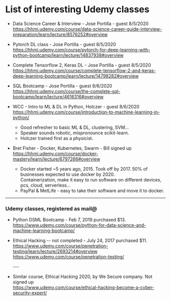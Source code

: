 # List of interesting Udemy classes   

   
  * Data Science Career & Interview - Jose Portilla - guest 8/5/2020   
    https://hhmi.udemy.com/course/data-science-career-guide-interview-preparation/learn/lecture/8576252#overview  
  
  * Pytorch DL class - Jose Portilla  - guest 8/5/2020  
    https://hhmi.udemy.com/course/pytorch-for-deep-learning-with-python-bootcamp/learn/lecture/14837938#overview    
    
  * Complete Tensorflow 2, Keras DL - Jose Portilla - guest 8/5/2020  
    https://hhmi.udemy.com/course/complete-tensorflow-2-and-keras-deep-learning-bootcamp/learn/lecture/14798282#overview    
  
  * SQL Bootcamp - Jose Portilla - guest 8/6/2020  
    https://hhmi.udemy.com/course/the-complete-sql-bootcamp/learn/lecture/4616316#overview
  
  * WCC - Intro to ML & DL in Python, Holczer - guest 8/6/2020  
    https://hhmi.udemy.com/course/introduction-to-machine-learning-in-python/  
    - Good refresher to basic ML & DL, clustering, SVM...   
    - Speaker sounds robotic, mispronounce scikit-learn.  
    - Holczer trained first as a physicist.  
  
  * Bret Fisher - Docker, Kubernetes, Swarm - Bill signed up 
    https://hhmi.udemy.com/course/docker-mastery/learn/lecture/6797266#overview  
    
     * Docker started ~5 years ago, 2015. Took off by 2017. 50% of businesses expected to use docker by 2020.  
       Containerization, make it easy to run software on different devices, pcs, cloud, serverless...  
     * PayPal & MetLife - easy to take their software and move it to docker.  
     
   --------   
   
### Udemy classes, registered as mail@  

  * Python DSML Bootcamp - Feb 7, 2019 purchased $13.   
    https://www.udemy.com/course/python-for-data-science-and-machine-learning-bootcamp/  
  
  * Ethical Hacking -- not completed - July 24, 2017 purchased $11.  
    https://www.udemy.com/course/penetration-testing/learn/lecture/2693214#overview  
    https://www.udemy.com/course/penetration-testing/  

    \-\-\-  

  * Similar course, Ethical Hacking 2020, by We Secure company. Not signed up     
    https://www.udemy.com/course/ethical-hacking-become-a-cyber-security-expert/  
